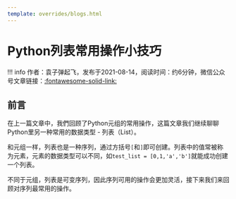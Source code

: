 ```yaml
---
template: overrides/blogs.html
---
```


# Python列表常用操作小技巧

!!! info
    作者：袁子弹起飞，发布于2021-08-14，阅读时间：约6分钟，微信公众号文章链接：[:fontawesome-solid-link:](https://mp.weixin.qq.com/s/GmZ1Du4qJRai7D7oXKh75w)
    
 ## 前言
 
 在上一篇文章中，我們回顾了Python元组的常用操作，这篇文章我们继续聊聊Python里另一种常用的数据类型 - 列表（List）。

和元组一样，列表也是一种序列，通过方括号`[`和`]`即可创建。列表中的值常被称为元素，元素的数据类型可以不同，如`test_list = [0,1,'a','b']`就能成功创建一个列表。

不同于元组，列表是可变序列，因此序列可用的操作会更加灵活，接下来我们来回顾对序列最常用的操作。

